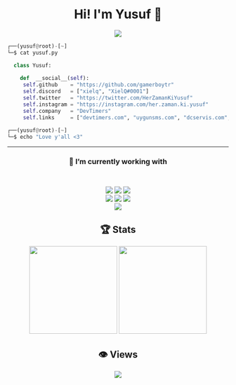 <h1 align="center">Hi! I'm Yusuf 👋</h1>

<p align="center"><img src="https://lanyard.cnrad.dev/api/853356908135841803?idleMessage=Yatıyorum" /></p>

```py
┌──(yusuf@root)-[~]
└─$ cat yusuf.py

  class Yusuf:
  
    def  __social__(self):
     self.github    = "https://github.com/gamerboytr"
     self.discord   = ["xielq", "XielQ#0001"]
     self.twitter   = "https://twitter.com/HerZamanKiYusuf"
     self.instagram = "https://instagram.com/her.zaman.ki.yusuf"
     self.company   = "DevTimers"
     self.links     = ["devtimers.com", "uygunsms.com", "dcservis.com", "discordsmm.com", "lesiz.com", "nowboosts.com"]
  
┌──(yusuf@root)-[~]
└─$ echo "Love y'all <3"
```

<hr>
<h3 align="center">🔭  I’m currently working with</h4>
<br>
<p align='center'>
  <img src="https://img.shields.io/badge/Node%20-%23339933.svg?&style=for-the-badge&logo=node.js&logoColor=white" />
  <img src="https://shields.io/badge/JavaScript%20-%23F7DF1E?style=for-the-badge&logo=javascript&logoColor=white" />
  <img src="https://img.shields.io/badge/PHP%20-%231572B6.svg?&style=for-the-badge&logo=php&logoColor=white" /> <br/>
  <img src="https://img.shields.io/badge/React%20-%2361DAFB.svg?&style=for-the-badge&logo=react&logoColor=white" />
  <img src="https://img.shields.io/badge/electron%20-%2361DAGB.svg?&style=for-the-badge&logo=electron&logoColor=white" />
  <img src="https://img.shields.io/badge/MongoDB%20-%231572B6.svg?&style=for-the-badge&logo=mongodb&logoColor=green" /><br/>
  <img src="https://img.shields.io/badge/Python%20-%233776AB.svg?&style=for-the-badge&logo=python&logoColor=white" />
</p>

<h2 align="center">🏆 Stats</h3>
<p align="center">
  <picture>
    <source
      srcset="https://github-readme-stats.vercel.app/api?username=gamerboytr&show_icons=true&theme=onedark"
      media="(prefers-color-scheme: dark)"
    />
    <source
      srcset="https://github-readme-stats.vercel.app/api?username=gamerboytr&show_icons=true"
      media="(prefers-color-scheme: light), (prefers-color-scheme: no-preference)"
    />
    <img height="200" src="https://github-readme-stats.vercel.app/api?username=gamerboytr&show_icons=true" />
  </picture>
  <picture>
    <source
      srcset="https://github-readme-stats.vercel.app/api/top-langs/?username=gamerboytr&theme=onedark&exclude_repo=ddlc-mas-tr-patch&layout=compact&langs_count=8&card_width=320"
      media="(prefers-color-scheme: dark)"
    />
    <source
      srcset="https://github-readme-stats.vercel.app/api/top-langs/?username=gamerboytr&exclude_repo=ddlc-mas-tr-patch&layout=compact&langs_count=8&card_width=320"
      media="(prefers-color-scheme: light), (prefers-color-scheme: no-preference)"
    />
    <img height="200" src="https://github-readme-stats.vercel.app/api/top-langs/?username=gamerboytr&exclude_repo=ddlc-mas-tr-patch&layout=compact&langs_count=8&card_width=320" />
  </picture>
</p>

<h2 align="center">👁️ Views</h3>
<p align="center"><img src="https://moe-counter.glitch.me/get/@gamerboytr?theme=rule34" /></p>
